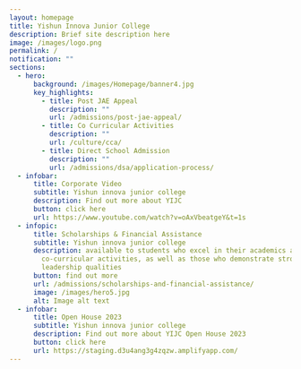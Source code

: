 ```yaml
---
layout: homepage
title: Yishun Innova Junior College
description: Brief site description here
image: /images/logo.png
permalink: /
notification: ""
sections:
  - hero:
      background: /images/Homepage/banner4.jpg
      key_highlights:
        - title: Post JAE Appeal
          description: ""
          url: /admissions/post-jae-appeal/
        - title: Co Curricular Activities
          description: ""
          url: /culture/cca/
        - title: Direct School Admission
          description: ""
          url: /admissions/dsa/application-process/
  - infobar:
      title: Corporate Video
      subtitle: Yishun innova junior college
      description: Find out more about YIJC
      button: click here
      url: https://www.youtube.com/watch?v=oAxVbeatgeY&t=1s
  - infopic:
      title: Scholarships & Financial Assistance
      subtitle: Yishun innova junior college
      description: available to students who excel in their academics and
        co-curricular activities, as well as those who demonstrate strong
        leadership qualities
      button: find out more
      url: /admissions/scholarships-and-financial-assistance/
      image: /images/hero5.jpg
      alt: Image alt text
  - infobar:
      title: Open House 2023
      subtitle: Yishun innova junior college
      description: Find out more about YIJC Open House 2023
      button: click here
      url: https://staging.d3u4ang3g4zqzw.amplifyapp.com/
---
```

